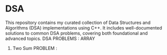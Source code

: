 # DSA
This repository contains my curated collection of Data Structures and Algorithms (DSA) implementations using C++. It includes well-documented solutions to common DSA problems, covering both foundational and advanced topics.
DSA PROBLEMS : 
ARRAY 
1. Two Sum PROBLEM : [](https://github.com/sephalicoder/DSA-with-C-/blob/b5d79ecf0c674b88ca5eec1766b467514c80aa73/ARRAY/TwoSum.cpp)

